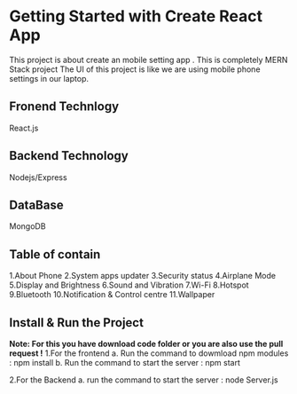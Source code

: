 # Getting Started with Create React App

This project is about create an mobile setting app . This is completely MERN Stack project
The UI of this project is like we are using mobile phone settings in our laptop. 

## Fronend Technlogy
React.js


## Backend Technology
Nodejs/Express

## DataBase
MongoDB

## Table of contain

1.About Phone
2.System apps updater
3.Security status
4.Airplane Mode
5.Display and Brightness
6.Sound and Vibration
7.Wi-Fi
8.Hotspot
9.Bluetooth
10.Notification & Control centre
11.Wallpaper

## Install & Run the Project 

**Note: For this you have download code folder or you are also use the pull request  !**
1.For the frontend 
              a.  Run the command to dowmload npm modules : npm install 
              b.  Run the command to start the server : npm start
                     
2.For the Backend 
                a. run the command to start the server : node Server.js




